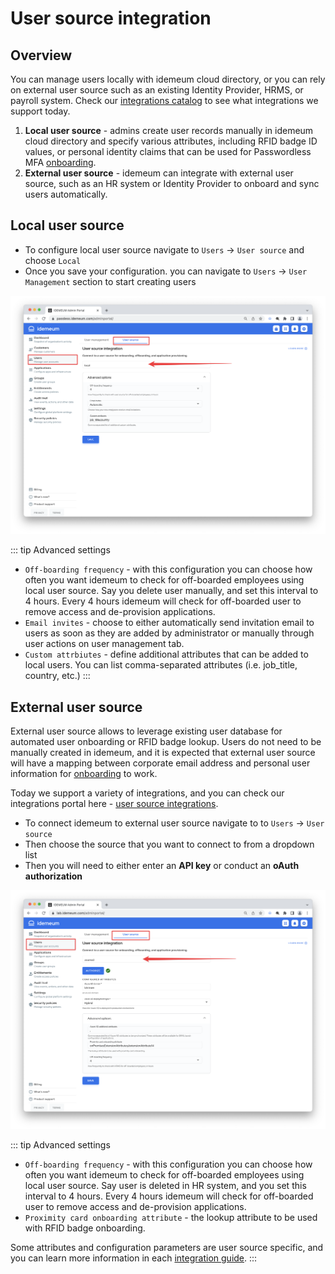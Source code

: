 # User source integration

## Overview

You can manage users locally with idemeum cloud directory, or you can rely on external user source such as an existing Identity Provider, HRMS, or payroll system. Check our [integrations catalog](https://integrations.idemeum.com/tag/user-source/) to see what integrations we support today. 

1. **Local user source** - admins create user records manually in idemeum cloud directory and specify various attributes, including RFID badge ID values, or personal identity claims that can be used for Passwordless MFA [onboarding](./employee-onboarding.html). 
2. **External user source** - idemeum can integrate with external user source, such as an HR system or Identity Provider to onboard and sync users automatically.

## Local user source

* To configure local user source navigate to `Users` -> `User source` and choose `Local`
* Once you save your configuration. you can navigate to `Users` -> `User Management` section to start creating users

![Local user source](./images/core-platform/local-user-source.png)

::: tip Advanced settings
* `Off-boarding frequency` - with this configuration you can choose how often you want idemeum to check for off-boarded employees using local user source. Say you delete user manually, and set this interval to 4 hours. Every 4 hours idemeum will check for off-boarded user to remove access and de-provision applications.
* `Email invites` - choose to either automatically send invitation email to users as soon as they are added by administrator or manually through user actions on user management tab.
* `Custom attrbiutes` - define additional attributes that can be added to local users. You can list comma-separated attributes (i.e. job_title, country, etc.)
:::

## External user source

External user source allows to leverage existing user database for automated user onboarding or RFID badge lookup. Users do not need to be manually created in idemeum, and it is expected that external user source will have a mapping between corporate email address and personal user information for [onboarding](./employee-onboarding.html) to work.

Today we support a variety of integrations, and you can check our integrations portal here - [user source integrations](https://integrations.idemeum.com/tag/user-source/). 

* To connect idemeum to external user source navigate to to `Users` -> `User source`
* Then choose the source that you want to connect to from a dropdown list
* Then you will need to either enter an **API key** or conduct an **oAuth authorization**

![External user source](./images/core-platform/external-user-source.png)

::: tip Advanced settings

* `Off-boarding frequency` - with this configuration you can choose how often you want idemeum to check for off-boarded employees using local user source. Say user is deleted in HR system, and you set this interval to 4 hours. Every 4 hours idemeum will check for off-boarded user to remove access and de-provision applications. 
* `Proximity card onboarding attribute` - the lookup attribute to be used with RFID badge onboarding.

Some attributes and configuration parameters are user source specific, and you can learn more information in each [integration guide](https://integrations.idemeum.com/tag/user-source/).
:::
